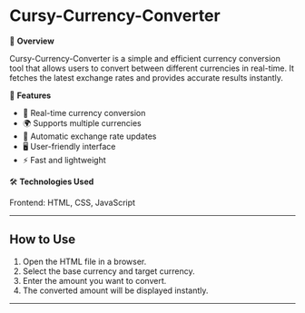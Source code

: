 # Cursy-Currency-Converter

🚀 **Overview**

Cursy-Currency-Converter is a simple and efficient currency conversion tool that allows users to convert between different currencies in real-time. It fetches the latest exchange rates and provides accurate results instantly.

🌟 **Features**

- 📌 Real-time currency conversion
- 🌍 Supports multiple currencies
- 🔄 Automatic exchange rate updates
- 🖥️ User-friendly interface
- ⚡ Fast and lightweight

🛠️ **Technologies Used**

Frontend: HTML, CSS, JavaScript

---

## **How to Use**

1. Open the HTML file in a browser.
2. Select the base currency and target currency.
3. Enter the amount you want to convert.
4. The converted amount will be displayed instantly.

---
